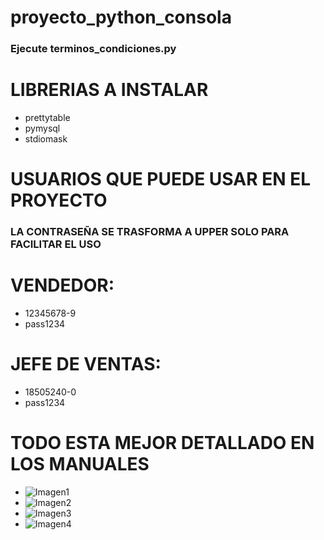 # proyecto_python_consola
### Ejecute terminos_condiciones.py
# LIBRERIAS A INSTALAR
- prettytable
- pymysql
- stdiomask

# USUARIOS QUE PUEDE USAR EN EL PROYECTO
### LA CONTRASEÑA SE TRASFORMA A UPPER SOLO PARA FACILITAR EL USO

# VENDEDOR:
- 12345678-9
- pass1234 

# JEFE DE VENTAS:
- 18505240-0
- pass1234

# TODO ESTA MEJOR DETALLADO EN LOS MANUALES
- ![Imagen1](https://github.com/fersrm/proyecto_python_consola/assets/109872737/75e3f984-1ef4-4b92-b634-ac71d77134b2)
- ![Imagen2](https://github.com/fersrm/proyecto_python_consola/assets/109872737/5c0f1bbe-6deb-4d6e-ba90-292cd684eed2)
- ![Imagen3](https://github.com/fersrm/proyecto_python_consola/assets/109872737/129c8e95-03ee-4d4c-b3fb-2829a14db5ea)
- ![Imagen4](https://github.com/fersrm/proyecto_python_consola/assets/109872737/aefc130d-3c10-4a22-9de4-16a3cc58df36)
